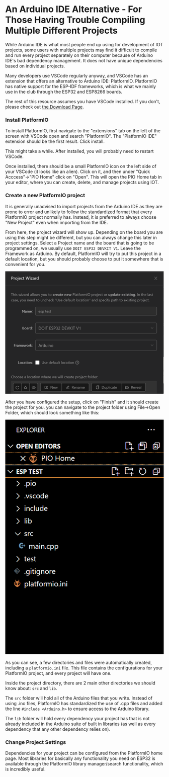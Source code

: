 # An Arduino IDE Alternative - For Those Having Trouble Compiling Multiple Different Projects

While Arduino IDE is what most people end up using for development of IOT projects, some users with multiple projects may find it difficult to compile and run every project separately on their computer because of Arduino IDE's bad dependency management. It does not have unique dependencies based on individual projects.

Many developers use VSCode regularly anyway, and VSCode has an extension that offers an alternative to Arduino IDE: PlatformIO. PlatformIO has native support for the ESP-IDF frameworks, which is what we mainly use in the club through the ESP32 and ESP8266 boards.

The rest of this resource assumes you have VSCode installed. If you don't, please check out [the Download Page](https://code.visualstudio.com/download). 

### Install PlatformIO

To install PlatformIO, first navigate to the "extensions" tab on the left of the screen with VSCode open and search "PlatformIO". The "PlatformIO IDE" extension should be the first result. Click install.

This might take a while. After installed, you will probably need to restart VSCode.

Once installed, there should be a small PlatformIO icon on the left side of your VSCode (it looks like an alien). Click on it, and then under "Quick Acccess"->"PIO Home" click on "Open". This will open the PIO Home tab in your editor, where you can create, delete, and manage projects using IOT.

### Create a new PlatformIO project

It is generally unadvised to import projects from the Arduino IDE as they are prone to error and unlikely to follow the standardized format that every PlatformIO project normally has. Instead, it is preferred to always choose "New Project" even when importing from the IDE.

From here, the project wizard will show up. Depending on the board you are using this step might be different, but you can always change this later in project settings. Select a Project name and the board that is going to be programmed on, we usually use `DOIT ESP32 DEVKIT V1`. Leave the Framework as Arduino. By default, PlatformIO will try to put this project in a default location, but you should probably choose to put it somewhere that is convenient for you.

![PlatformIO project setup page configured for the ESP32 board](../assets/resources-platformio-project-setup.png)

After you have configured the setup, click on "Finish" and it should create the project for you. you can navigate to the project folder using File->Open Folder, which should look something like this:

![Sample PlatformIO project filesystem on creation](../assets/resources-platformio-project-base-dir.png)

As you can see, a few directories and files were automatically created, including a `platformio.ini` file. This file contains the configurations for your PlatformIO project, and every project will have one.

Inside the project directory, there are 2 main other directories we should know about: `src` and `lib`.

The `src` folder will hold all of the Arduino files that you write. Instead of using .ino files, PlatformIO has standardized the use of .cpp files and added the line `#include <Arduino.h>` to ensure access to the Arduino library.

The `lib` folder will hold every dependency your project has that is not already included in the Arduino suite of built in libraries (as well as every dependency that any other dependency relies on).

### Change Project Settings

Dependencies for your project can be configured from the PlatformIO home page. Most libraries for basically any functionality you need on ESP32 is available through the PlatformIO library manager/search functionality, which is incredibly useful.

